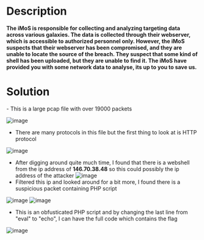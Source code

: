 <h1>Description </h1>
<b>The iMoS is responsible for collecting and analyzing targeting data across various galaxies. The data is collected through their webserver, which is accessible to authorized personnel only. However, the iMoS suspects that their webserver has been compromised, and they are unable to locate the source of the breach. They suspect that some kind of shell has been uploaded, but they are unable to find it. The iMoS have provided you with some network data to analyse, its up to you to save us.</b>
<h1>Solution</h1>
- This is a large pcap file with over 19000 packets

![image](https://user-images.githubusercontent.com/100038173/230541632-8f5b7e71-814c-4389-a06b-d458a277a5f0.png)

- There are many protocols in this file but the first thing to look at is HTTP protocol

![image](https://user-images.githubusercontent.com/100038173/230541852-20a350b4-f109-45b6-9123-7270c0eecfc9.png)

- After digging around quite much time, I found that there is a webshell from the ip address of <b>146.70.38.48</b> so this could possibly the ip address of the attacker
![image](https://user-images.githubusercontent.com/100038173/230542281-51e14f9e-7b38-4560-a204-0a73a32b591f.png)
- Filtered this ip and looked around for a bit more, I found there is a suspicious packet containing PHP script 

![image](https://user-images.githubusercontent.com/100038173/230543229-c7120251-01be-4cfe-8412-d7ca63138b5f.png)
![image](https://user-images.githubusercontent.com/100038173/230543509-e8910068-33fc-4645-90db-c51c36a783f1.png)
- This is an obfusticated PHP script and by changing the last line from "eval" to "echo", I can have the full code which contains the flag

![image](https://user-images.githubusercontent.com/100038173/230543682-444d06ff-685b-4a0a-944c-60709d9d54b3.png)


